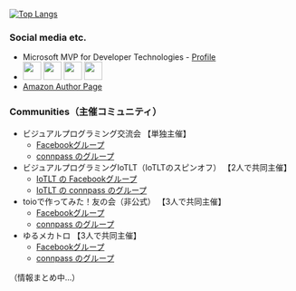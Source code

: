 [![Top Langs](https://github-readme-stats.vercel.app/api/top-langs/?username=yo-to&layout=compact&theme=radical)](https://github.com/anuraghazra/github-readme-stats)

### Social media etc.
- Microsoft MVP for Developer Technologies - [Profile](https://mvp.microsoft.com/en-us/PublicProfile/5004576)
- [<img src="https://user-images.githubusercontent.com/37477845/94174253-05ab8180-fed0-11ea-8cf6-312bdb610b74.png" width="32px">](https://twitter.com/youtoy)
[<img src="https://user-images.githubusercontent.com/37477845/94174258-06dcae80-fed0-11ea-9d11-b6ef832e54a4.png" width="32px">](https://yo-to.hatenablog.com/)
[<img src="https://user-images.githubusercontent.com/37477845/94174261-06dcae80-fed0-11ea-99d4-cc66d7a91c31.png" width="32px">](https://qiita.com/youtoy)
[<img src="https://user-images.githubusercontent.com/37477845/94176882-b0716f00-fed3-11ea-8254-dbff72e992e2.png" width="32px">](https://speakerdeck.com/you)
- [Amazon Author Page](https://www.amazon.co.jp/~/e/B09T98JCMD)

### Communities（主催コミュニティ）
- ビジュアルプログラミング交流会 【単独主催】
   - [Facebookグループ](https://www.facebook.com/groups/visualprogramming.jp/)
   - [connpass のグループ](https://visualprogramming.connpass.com/)
- ビジュアルプログラミングIoTLT（IoTLTのスピンオフ） 【2人で共同主催】
   - [IoTLT の Facebookグループ](https://www.facebook.com/groups/IoTLT/)
   - [IoTLT の connpass のグループ](https://iotlt.connpass.com/)
- toioで作ってみた！友の会（非公式） 【3人で共同主催】
   - [Facebookグループ](https://www.facebook.com/groups/toiotomo/)
   - [connpass のグループ](https://toiotomo.connpass.com/)
- ゆるメカトロ 【3人で共同主催】
   - [Facebookグループ](https://www.facebook.com/groups/yurumect/)
   - [connpass のグループ](https://yurumect.connpass.com/)

（情報まとめ中...）
